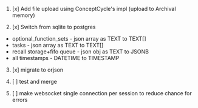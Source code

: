 1. [x] Add file upload using ConceptCycle's impl (upload to Archival memory)

2. [x] Switch from sqlite to postgres
- optional_function_sets - json array as TEXT to TEXT[]
- tasks - json array as TEXT to TEXT[]
- recall storage+fifo queue - json obj as TEXT to JSONB
- all timestamps - DATETIME to TIMESTAMP

3. [x] migrate to orjson

4. [ ] test and merge

5. [ ] make websocket single connection per session to reduce chance for errors